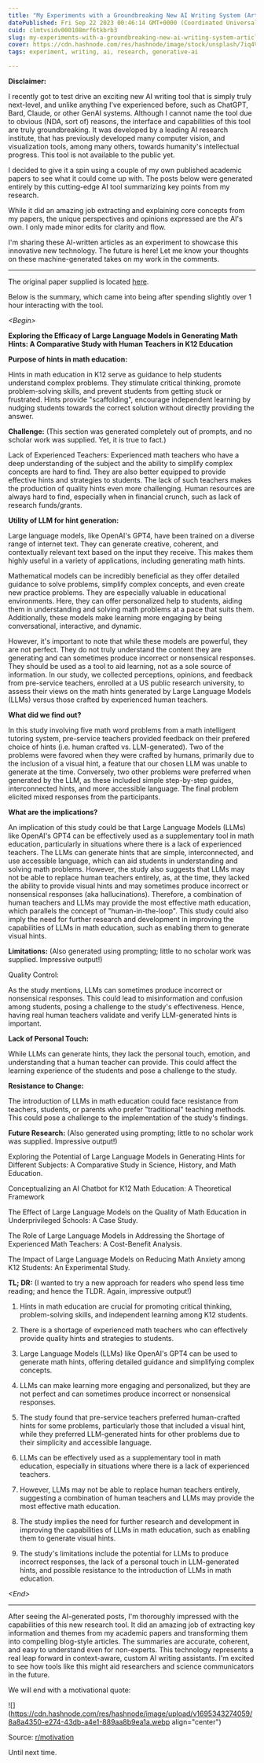 ```yaml
---
title: "My Experiments with a Groundbreaking New AI Writing System (Article 1/2)"
datePublished: Fri Sep 22 2023 00:46:14 GMT+0000 (Coordinated Universal Time)
cuid: clmtvsidv000108mrf6tkbrb3
slug: my-experiments-with-a-groundbreaking-new-ai-writing-system-article-12
cover: https://cdn.hashnode.com/res/hashnode/image/stock/unsplash/7iq4VEHLNGU/upload/8c39760ef3761a4c5d1c8518c2623362.jpeg
tags: experiment, writing, ai, research, generative-ai

---
```


**Disclaimer:**

I recently got to test drive an exciting new AI writing tool that is simply truly next-level, and unlike anything I've experienced before, such as ChatGPT, Bard, Claude, or other GenAI systems. Although I cannot name the tool due to obvious (NDA, sort of) reasons, the interface and capabilities of this tool are truly groundbreaking. It was developed by a leading AI research institute, that has previously developed many computer vision, and visualization tools, among many others, towards humanity's intellectual progress. This tool is not available to the public yet.

I decided to give it a spin using a couple of my own published academic papers to see what it could come up with. The posts below were generated entirely by this cutting-edge AI tool summarizing key points from my research.

While it did an amazing job extracting and explaining core concepts from my papers, the unique perspectives and opinions expressed are the AI's own. I only made minor edits for clarity and flow.

I'm sharing these AI-written articles as an experiment to showcase this innovative new technology. The future is here! Let me know your thoughts on these machine-generated takes on my work in the comments.

---

The original paper supplied is located [here](https://ceur-ws.org/Vol-3487/paper10.pdf).

Below is the summary, which came into being after spending slightly over 1 hour interacting with the tool.

*&lt;Begin&gt;*

**Exploring the Efficacy of Large Language Models in Generating Math Hints: A Comparative Study with Human Teachers in K12 Education**

**Purpose of hints in math education:**

Hints in math education in K12 serve as guidance to help students understand complex problems. They stimulate critical thinking, promote problem-solving skills, and prevent students from getting stuck or frustrated. Hints provide "scaffolding", encourage independent learning by nudging students towards the correct solution without directly providing the answer.

**Challenge:** (This section was generated completely out of prompts, and no scholar work was supplied. Yet, it is true to fact.)

Lack of Experienced Teachers: Experienced math teachers who have a deep understanding of the subject and the ability to simplify complex concepts are hard to find. They are also better equipped to provide effective hints and strategies to students. The lack of such teachers makes the production of quality hints even more challenging. Human resources are always hard to find, especially when in financial crunch, such as lack of research funds/grants.

**Utility of LLM for hint generation:**

Large language models, like OpenAI's GPT4, have been trained on a diverse range of internet text. They can generate creative, coherent, and contextually relevant text based on the input they receive. This makes them highly useful in a variety of applications, including generating math hints.

Mathematical models can be incredibly beneficial as they offer detailed guidance to solve problems, simplify complex concepts, and even create new practice problems. They are especially valuable in educational environments. Here, they can offer personalized help to students, aiding them in understanding and solving math problems at a pace that suits them. Additionally, these models make learning more engaging by being conversational, interactive, and dynamic.

However, it's important to note that while these models are powerful, they are not perfect. They do not truly understand the content they are generating and can sometimes produce incorrect or nonsensical responses. They should be used as a tool to aid learning, not as a sole source of information. In our study, we collected perceptions, opinions, and feedback from pre-service teachers, enrolled at a US public research university, to assess their views on the math hints generated by Large Language Models (LLMs) versus those crafted by experienced human teachers.

**What did we find out?**

In this study involving five math word problems from a math intelligent tutoring system, pre-service teachers provided feedback on their prefered choice of hints (i.e. human crafted vs. LLM-generated). Two of the problems were favored when they were crafted by humans, primarily due to the inclusion of a visual hint, a feature that our chosen LLM was unable to generate at the time. Conversely, two other problems were preferred when generated by the LLM, as these included simple step-by-step guides, interconnected hints, and more accessible language. The final problem elicited mixed responses from the participants.

**What are the implications?**

An implication of this study could be that Large Language Models (LLMs) like OpenAI's GPT4 can be effectively used as a supplementary tool in math education, particularly in situations where there is a lack of experienced teachers. The LLMs can generate hints that are simple, interconnected, and use accessible language, which can aid students in understanding and solving math problems. However, the study also suggests that LLMs may not be able to replace human teachers entirely, as, at the time, they lacked the ability to provide visual hints and may sometimes produce incorrect or nonsensical responses (aka hallucinations). Therefore, a combination of human teachers and LLMs may provide the most effective math education, which parallels the concept of "human-in-the-loop". This study could also imply the need for further research and development in improving the capabilities of LLMs in math education, such as enabling them to generate visual hints.

**Limitations:** (Also generated using prompting; little to no scholar work was supplied. Impressive output!)

Quality Control:

As the study mentions, LLMs can sometimes produce incorrect or nonsensical responses. This could lead to misinformation and confusion among students, posing a challenge to the study's effectiveness. Hence, having real human teachers validate and verify LLM-generated hints is important.

**Lack of Personal Touch:**

While LLMs can generate hints, they lack the personal touch, emotion, and understanding that a human teacher can provide. This could affect the learning experience of the students and pose a challenge to the study.

**Resistance to Change:**

The introduction of LLMs in math education could face resistance from teachers, students, or parents who prefer "traditional" teaching methods. This could pose a challenge to the implementation of the study's findings.

**Future Research:** (Also generated using prompting; little to no scholar work was supplied. Impressive output!)

Exploring the Potential of Large Language Models in Generating Hints for Different Subjects: A Comparative Study in Science, History, and Math Education.

Conceptualizing an AI Chatbot for K12 Math Education: A Theoretical Framework

The Effect of Large Language Models on the Quality of Math Education in Underprivileged Schools: A Case Study.

The Role of Large Language Models in Addressing the Shortage of Experienced Math Teachers: A Cost-Benefit Analysis.

The Impact of Large Language Models on Reducing Math Anxiety among K12 Students: An Experimental Study.

**TL; DR:** (I wanted to try a new approach for readers who spend less time reading; and hence the TLDR. Again, impressive output!)

1. Hints in math education are crucial for promoting critical thinking, problem-solving skills, and independent learning among K12 students.
    
2. There is a shortage of experienced math teachers who can effectively provide quality hints and strategies to students.
    
3. Large Language Models (LLMs) like OpenAI's GPT4 can be used to generate math hints, offering detailed guidance and simplifying complex concepts.
    
4. LLMs can make learning more engaging and personalized, but they are not perfect and can sometimes produce incorrect or nonsensical responses.
    
5. The study found that pre-service teachers preferred human-crafted hints for some problems, particularly those that included a visual hint, while they preferred LLM-generated hints for other problems due to their simplicity and accessible language.
    
6. LLMs can be effectively used as a supplementary tool in math education, especially in situations where there is a lack of experienced teachers.
    
7. However, LLMs may not be able to replace human teachers entirely, suggesting a combination of human teachers and LLMs may provide the most effective math education.
    
8. The study implies the need for further research and development in improving the capabilities of LLMs in math education, such as enabling them to generate visual hints.
    
9. The study's limitations include the potential for LLMs to produce incorrect responses, the lack of a personal touch in LLM-generated hints, and possible resistance to the introduction of LLMs in math education.
    

*&lt;End&gt;*

---

After seeing the AI-generated posts, I'm thoroughly impressed with the capabilities of this new research tool. It did an amazing job of extracting key information and themes from my academic papers and transforming them into compelling blog-style articles. The summaries are accurate, coherent, and easy to understand even for non-experts. This technology represents a real leap forward in context-aware, custom AI writing assistants. I'm excited to see how tools like this might aid researchers and science communicators in the future.

We will end with a motivational quote:

![](https://cdn.hashnode.com/res/hashnode/image/upload/v1695343274059/8a8a4350-e274-43db-a4e1-889aa8b9ea1a.webp align="center")

Source: [r/motivation](https://www.reddit.com/r/motivation/comments/16nawjd/dont_be_afraid_to_be_rejected/)

Until next time.